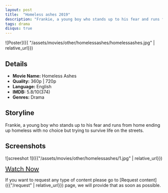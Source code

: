 ```yaml
---
layout: post
title:  "Homeless ashes 2019"
description: "Frankie, a young boy who stands up to his fear and runs from home ending up homeless with no choice but trying to survive life on the streets. "
tags: drama
disqus: true
---
```


![Poster]({{ "/assets/movies/other/homelessashes/homelessashes.jpg" | relative_url}})

## Details

* **Movie Name:** Homeless Ashes
* **Quality:** 360p \| 720p
* **Language:** English
* **IMDB:**   5.8/10(374)
* **Genres:**  Drama

## Storyline

Frankie, a young boy who stands up to his fear and runs from home ending up homeless with no choice but trying to survive life on the streets.

## Screenshots

![screeshot 1]({{"/assets/movies/other/homelessashes/1.jpg" | relative_url}})
<!-- <br>
![screeshot 2]({{"/assets/movies/other/homlessashes/2.jpg" | relative_url}})
<br>
![screeshot 3]({{"/assets/movies/other/homlessashes/3.jpg" | relative_url}}) -->

<a class="btn card_btn" href="{{ '/movies/other/homelessashes' | relative_url}}" style="font-size:20px" target="_blank">Watch Now</a>

If you want to request any type of content please go to [Request content]({{"/request" | relative_url}}) page, we will provide that as soon as possible.